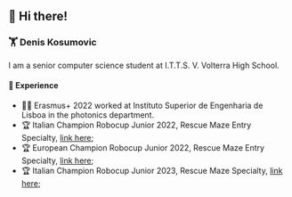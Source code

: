 ## 👋 Hi there!

### 🏋 Denis Kosumovic

I am a senior computer science student at I.T.T.S. V. Volterra High School.

#### 📓 Experience
- 🧑‍💻 Erasmus+ 2022 worked at Instituto Superior de Engenharia de Lisboa in the photonics department.
- 🏆 Italian Champion Robocup Junior 2022, Rescue Maze Entry Specialty, [link here](https://www.facebook.com/Venetorientaleinformazione/photos/a.134389604626146/878717740193325/);
- 🏆 European Champion Robocup Junior 2022, Rescue Maze Entry Specialty, [link here](https://www.facebook.com/Venetorientaleinformazione/photos/a.134389604626146/908532157211883/?type=3);
- 🏆 Italian Champion Robocup Junior 2023, Rescue Maze Specialty, [link here](https://voitg.net/2023/04/san-dona-bottino-di-premi-per-gli-studenti-dellitis-volterra-al-robocupjunior);


